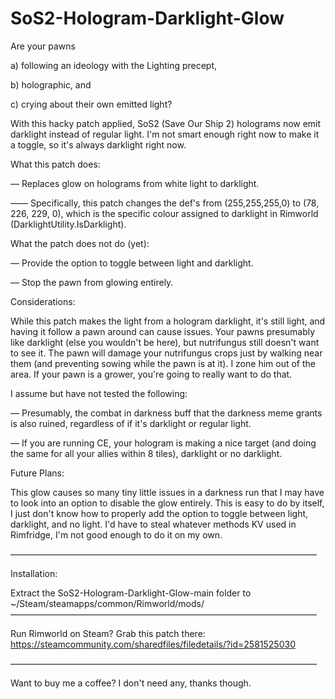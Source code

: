 # SoS2-Hologram-Darklight-Glow

Are your pawns

a) following an ideology with the Lighting precept,

b) holographic, and

c) crying about their own emitted light?

With this hacky patch applied, SoS2 (Save Our Ship 2) holograms now emit darklight instead of regular light. I'm not smart enough right now to make it a toggle, so it's always darklight right now.

What this patch does:

— Replaces glow on holograms from white light to darklight.

—— Specifically, this patch changes the <SoSHologramRace> def's <glowColor> from (255,255,255,0) to (78, 226, 229, 0), which is the specific colour assigned to darklight in Rimworld (DarklightUtility.IsDarklight).
  

What the patch does not do (yet):
  
— Provide the option to toggle between light and darklight.
  
— Stop the pawn from glowing entirely.

Considerations:
  
While this patch makes the light from a hologram darklight, it's still light, and having it follow a pawn around can cause issues. Your pawns presumably like darklight (else you wouldn't be here), but nutrifungus still doesn't want to see it. The pawn will damage your nutrifungus crops just by walking near them (and preventing sowing while the pawn is at it). I zone him out of the area. If your pawn is a grower, you're going to really want to do that.

I assume but have not tested the following:
  
— Presumably, the combat in darkness buff that the darkness meme grants is also ruined, regardless of if it's darklight or regular light.
  
— If you are running CE, your hologram is making a nice target (and doing the same for all your allies within 8 tiles), darklight or no darklight.
  

Future Plans:
  
This glow causes so many tiny little issues in a darkness run that I may have to look into an option to disable the glow entirely. This is easy to do by itself, I just don't know how to properly add the option to toggle between light, darklight, and no light. I'd have to steal whatever methods KV used in Rimfridge, I'm not good enough to do it on my own.

———————————————————————————————————
  
Installation:

Extract the SoS2-Hologram-Darklight-Glow-main folder to ~/Steam/steamapps/common/Rimworld/mods/
———————————————————————————————————

Run Rimworld on Steam? Grab this patch there:
https://steamcommunity.com/sharedfiles/filedetails/?id=2581525030

———————————————————————————————————

Want to buy me a coffee? I don't need any, thanks though.
